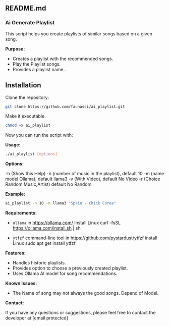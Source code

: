 ## README.md

### Ai Generate Playlist

This script helps you create playlists of similar songs based on a given song. 

**Purpose:**

- Creates a playlist with the recommended songs.
- Play the Playlist songs.
- Provides a playlist name .

## Installation

Clone the repository:

```bash
git clone https://github.com/faunasci/ai_playlist.git
```

Make it executable:

```bash
chmod +x ai_playlist
```

Now you can run the script with:

**Usage:** 

```bash
./ai_playlist [options]
```

**Options:**

-h (Show this Help)
-n (number of music in the playlist), default 10
-m (name model Ollama), default llama3
-v (With Video), default No Video 
-r (Choice Random Music,Artist) default No Random

**Example:**

```bash
ai_playlist -n 10 -m llama3 "Spain - Chick Corea"
```

**Requirements:**

- `ollama` in https://ollama.com/
	Install Linux
	curl -fsSL https://ollama.com/install.sh | sh
	
- `ytfzf` command-line tool in https://github.com/pystardust/ytfzf
	install Linux 
	sudo apt get install ytfzf


**Features:**

- Handles historic playlists.
- Provides option to choose a previously created playlist.
- Uses Ollama AI model for song recommendations.

**Known Issues:**

- The Name of song may not always the good songs. Depend of Model.

**Contact:**

If you have any questions or suggestions, please feel free to contact the developer at [email protected]

